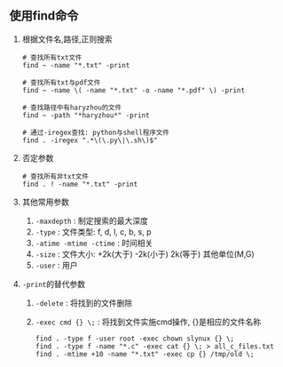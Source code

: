 ## 使用find命令

1. 根据文件名,路径,正则搜索

   ```
   # 查找所有txt文件
   find ~ -name "*.txt" -print

   # 查找所有txt与pdf文件
   find ~ -name \( -name "*.txt" -o -name "*.pdf" \) -print

   # 查找路径中有haryzhou的文件
   find ~ -path "*haryzhou*" -print

   # 通过-iregex查找: python与shell程序文件
   find . -iregex ".*\(\.py\|\.sh\)$" 
   ```
2. 否定参数
   
   ```
   # 查找所有非txt文件
   find . ! -name "*.txt" -print
   ```

3. 其他常用参数

   1. `-maxdepth`  : 制定搜索的最大深度
   2. `-type`      : 文件类型: f, d, l, c, b, s, p
   3. `-atime -mtime -ctime` : 时间相关
   4. `-size`      : 文件大小: +2k(大于) -2k(小于) 2k(等于) 其他单位(M,G)
   5. `-user`      : 用户

3. `-print`的替代参数

   1. `-delete` : 将找到的文件删除
   2. `-exec cmd {} \;`   : 将找到文件实施cmd操作, {}是相应的文件名称

      ```
      find . -type f -user root -exec chown slynux {} \;
      find . -type f -name "*.c" -exec cat {} \; > all_c_files.txt
      find . -mtime +10 -name "*.txt" -exec cp {} /tmp/old \;
      ```
